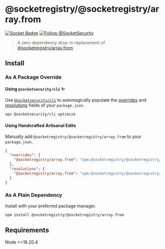 # @socketregistry/@socketregistry/array.from

[![Socket Badge](https://socket.dev/api/badge/npm/package/@socketregistry/@socketregistry/array.from)](https://socket.dev/npm/package/@socketregistry/@socketregistry/array.from)
[![Follow @SocketSecurity](https://img.shields.io/twitter/follow/SocketSecurity?style=social)](https://twitter.com/SocketSecurity)

> A zero dependency drop-in replacement of
> [@socketregistry/array.from](https://www.npmjs.com/package/@socketregistry/array.from).

## Install

### As A Package Override

#### Using `@socketsecurity/cli` :sparkles:

Use [`@socketsecurity/cli`](https://www.npmjs.com/package/@socketsecurity/cli)
to automagically populate the
[overrides](https://docs.npmjs.com/cli/v9/configuring-npm/package-json#overrides)
and [resolutions](https://yarnpkg.com/configuration/manifest#resolutions) fields
of your `package.json`.

```sh
npx @socketsecurity/cli optimize
```

#### Using Handcrafted Artisanal Edits

Manually add `@socketregistry/@socketregistry/array.from` to your
`package.json`.

```json
{
  "overrides": {
    "@socketregistry/array.from": "npm:@socketregistry/@socketregistry/array.from@^1"
  },
  "resolutions": {
    "@socketregistry/array.from": "npm:@socketregistry/@socketregistry/array.from@^1"
  }
}
```

### As A Plain Dependency

Install with your preferred package manager.

```sh
npm install @socketregistry/@socketregistry/array.from
```

## Requirements

Node &gt;=18.20.4
